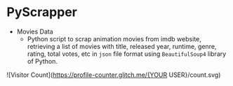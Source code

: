 # PyScrapper
* Movies Data
    - Python script to scrap animation movies from imdb website,  retrieving a list of movies with title, released year, runtime, genre, rating, total votes, etc in `json` file format using `BeautifulSoup4` library of Python.

![Visitor Count](https://profile-counter.glitch.me/{YOUR USER}/count.svg)
